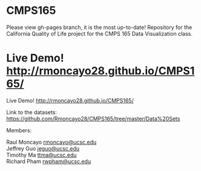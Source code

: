 # CMPS165
Please view gh-pages branch, it is the most up-to-date!
Repository for the California Quality of Life project for the CMPS 165
Data Visualization class.


Live Demo! http://rmoncayo28.github.io/CMPS165/
=======
Live Demo!
http://rmoncayo28.github.io/CMPS165/

Link to the datasets:
https://github.com/Rmoncayo28/CMPS165/tree/master/Data%20Sets

Members:

Raul Moncayo rmoncayo@ucsc.edu  
Jeffrey Guo  jeguo@ucsc.edu  
Timothy Ma   ttma@ucsc.edu  
Richard Pham rwpham@ucsc.edu  
